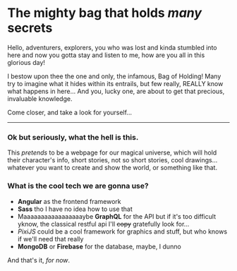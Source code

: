 # The mighty bag that holds *many* secrets

Hello, adventurers, explorers, you who was lost and kinda stumbled into here and now you gotta stay and listen to me,
how are you all in this glorious day!

I bestow upon thee the one and only, the infamous, Bag of Holding!
Many try to imagine what it hides within its entrails, but few really, REALLY know what happens in here...
And you, lucky one, are about to get that precious, invaluable knowledge.

Come closer, and take a look for yourself...

---

### Ok but seriously, what the hell is this.

This *pretends* to be a webpage for our magical universe, which will hold their character's info, short stories, not so short stories,
cool drawings... whatever you want to create and show the world, or something like that.

### What is the cool tech we are gonna use?

- **Angular** as the frontend framework
- **Sass** tho I have no idea how to use that
- Maaaaaaaaaaaaaaaaaybe **GraphQL** for the API but if it's too difficult yknow, the classical restful api I'll ~~copy~~ gratefully look for... 
- *PixiJS* could be a cool framework for graphics and stuff, but who knows if we'll need that really
- **MongoDB** or **Firebase** for the database, maybe, I dunno

And that's it, *for now*.

